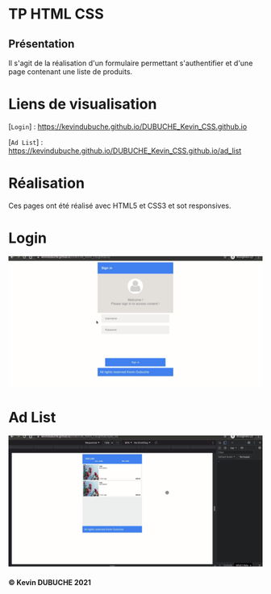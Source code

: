 # TP HTML CSS
## Présentation
Il s'agit de la réalisation d'un formulaire permettant s'authentifier et d'une page contenant une liste de produits.

# Liens de visualisation
[`Login`] : https://kevindubuche.github.io/DUBUCHE_Kevin_CSS.github.io

[`Ad List`] : https://kevindubuche.github.io/DUBUCHE_Kevin_CSS.github.io/ad_list

# Réalisation
Ces pages ont été réalisé avec HTML5 et CSS3 et sot responsives.
 
# Login
![Login gif](login.gif)
# Ad List
![Ad List gif](ad_list.gif)




#### &copy; Kevin DUBUCHE 2021